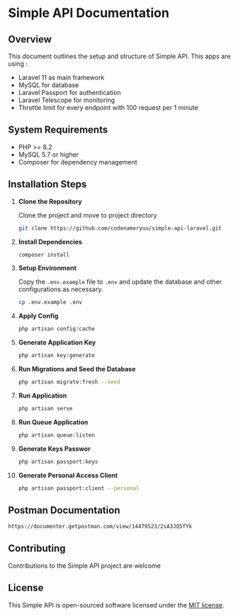 # Simple API Documentation

## Overview
This document outlines the setup and structure of Simple API. This apps are using :
- Laravel 11 as main framework
- MySQL for database
- Laravel Passport for authentication
- Laravel Telescope for monitoring
- Throttle limit for every endpoint with 100 request per 1 minute

## System Requirements
- PHP >= 8.2
- MySQL 5.7 or higher
- Composer for dependency management

## Installation Steps

1. **Clone the Repository**

   Clone the project and move to project directory
   ```bash
   git clone https://github.com/codenameryuu/simple-api-laravel.git
   ```

2. **Install Dependencies**
   ```bash
   composer install
   ```

3. **Setup Environment**
   
   Copy the `.env.example` file to `.env` and update the database and other configurations as necessary.
   ```bash
   cp .env.example .env
   ```

4. **Apply Config**
   ```bash
   php artisan config:cache
   ```

5. **Generate Application Key**
   ```bash
   php artisan key:generate
   ```

6. **Run Migrations and Seed the Database**
   ```bash
   php artisan migrate:fresh --seed
   ```

7. **Run Application**
   ```bash
   php artisan serve
   ```

8. **Run Queue Application**
   ```bash
   php artisan queue:listen
   ```

9. **Generate Keys Passwor**
   ```bash
   php artisan passport:keys
   ```

10. **Generate Personal Access Client**
      ```bash
      php artisan passport:client --personal
      ```

## Postman Documentation
```bash
https://documenter.getpostman.com/view/14479523/2sA3JQ5fYk
```

## Contributing
Contributions to the Simple API project are welcome

## License
This Simple API is open-sourced software licensed under the [MIT license](https://opensource.org/licenses/MIT).
